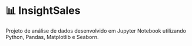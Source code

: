 # 📊 InsightSales
Projeto de análise de dados desenvolvido em Jupyter Notebook utilizando Python, Pandas, Matplotlib e Seaborn.
